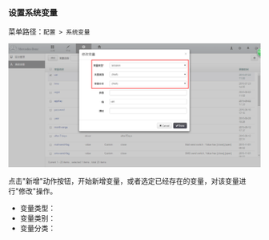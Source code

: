 ### 设置系统变量

菜单路径：` 配置 > 系统变量 `

![PNG](..\images\advanced\1.png)

点击"新增"动作按钮，开始新增变量，或者选定已经存在的变量，对该变量进行"修改"操作。

- 变量类型：
- 变量类别：
- 变量分类：